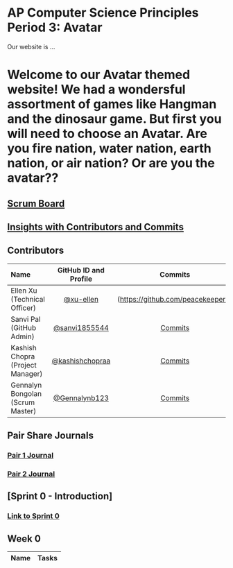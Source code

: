 # AP Computer Science Principles Period 3: Avatar
Our website is ...
# Welcome to our Avatar themed website! We had a wondersful assortment of games like Hangman and the dinosaur game. But first you will need to choose an Avatar. Are you fire nation, water nation, earth nation, or air nation? Or are you the avatar??
## [Scrum Board](https://github.com/sanvi1855544/p3-avatar/projects/1)
## [Insights with Contributors and Commits]()

## Contributors
| Name | GitHub ID and Profile | Commits |
|:-----|:----------------------:|:-------:|
| Ellen Xu (Technical Officer)| [@xu-ellen](https://github.com/xu-ellen) | (https://github.com/peacekeeper6)| [Commits]() 
| Sanvi Pal (GitHub Admin)| [@sanvi1855544](https://github.com/sanvi1855544)| [Commits]()
| Kashish Chopra (Project Manager) | [@kashishchopraa](https://github.com/kashishchopraa) |[Commits]()
| Gennalyn Bongolan (Scrum Master)| [@Gennalynb123](https://github.com/Gennalynb123) |[Commits]()

## Pair Share Journals
### [Pair 1 Journal]()
### [Pair 2 Journal]()



## [Sprint 0 - Introduction]
### [Link to Sprint 0]()


## Week 0
| Name | Tasks |
|:-----|:-----:|

